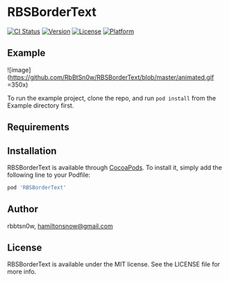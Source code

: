 # RBSBorderText

[![CI Status](https://img.shields.io/travis/rbbtsn0w/RBSBorderText.svg?style=flat)](https://travis-ci.org/rbbtsn0w/RBSBorderText)
[![Version](https://img.shields.io/cocoapods/v/RBSBorderText.svg?style=flat)](https://cocoapods.org/pods/RBSBorderText)
[![License](https://img.shields.io/cocoapods/l/RBSBorderText.svg?style=flat)](https://cocoapods.org/pods/RBSBorderText)
[![Platform](https://img.shields.io/cocoapods/p/RBSBorderText.svg?style=flat)](https://cocoapods.org/pods/RBSBorderText)

## Example

![image](https://github.com/RbBtSn0w/RBSBorderText/blob/master/animated.gif =350x)

To run the example project, clone the repo, and run `pod install` from the Example directory first.

## Requirements

## Installation

RBSBorderText is available through [CocoaPods](https://cocoapods.org). To install
it, simply add the following line to your Podfile:

```ruby
pod 'RBSBorderText'
```

## Author

rbbtsn0w, hamiltonsnow@gmail.com

## License

RBSBorderText is available under the MIT license. See the LICENSE file for more info.
